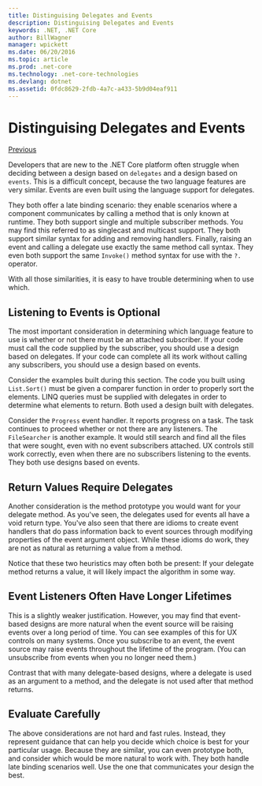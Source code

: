 ```yaml
---
title: Distinguising Delegates and Events
description: Distinguising Delegates and Events
keywords: .NET, .NET Core
author: BillWagner
manager: wpickett
ms.date: 06/20/2016
ms.topic: article
ms.prod: .net-core
ms.technology: .net-core-technologies
ms.devlang: dotnet
ms.assetid: 0fdc8629-2fdb-4a7c-a433-5b9d04eaf911
---
```


# Distinguising Delegates and Events

[Previous](modern-events.md)

Developers that are new to the .NET Core platform often struggle
when deciding between a design based on `delegates` and a design
based on `events`. This is a difficult concept, because the two
language features are very similar. Events are even built using
the language support for delegates. 

They both offer a late binding scenario: they enable scenarios
where a component communicates by calling a method that is only
known at runtime. They both support single and multiple subscriber
methods. You may find this referred to as singlecast and multicast
support. They both support similar syntax for adding and removing
handlers. Finally, raising an event and calling a delegate use exactly the same method call syntax. They even both support the same `Invoke()`
method syntax for use with the `?.` operator.

With all those similarities, it is easy to have trouble determining when
to use which.

## Listening to Events is Optional

The most important consideration in determining which language feature
to use is whether or not there must be an attached subscriber. If your
code must call the code supplied by the subscriber, you should
use a design based on delegates. If your code can complete all its
work without calling any subscribers, you should use a
design based on events. 

Consider the examples built during this section. The code you built
using `List.Sort()` must be given a comparer function in order to
properly sort the elements. LINQ queries must be supplied with delegates
in order to determine what elements to return. Both used a design built
with delegates.

Consider the `Progress` event handler. It reports progress on a task.
The task continues to proceed whether or not there are any listeners.
The `FileSearcher` is another example. It would still search and find
all the files that were sought, even with no event subscribers attached.
UX controls still work correctly, even when there are no subscribers
listening to the events. They both use designs based on events.

## Return Values Require Delegates

Another consideration is the method prototype you would want for your
delegate method. As you've seen, the delegates used for events all
have a void return type. You've also seen that there are idioms to
create event handlers that do pass information back to event sources
through modifying properties of the event argument object. While these
idioms do work, they are not as natural as returning a value from a
method.

Notice that these two heuristics may often both be present: If your
delegate method returns a value, it will likely impact the algorithm
in some way.

## Event Listeners Often Have Longer Lifetimes 

This is a slightly weaker justification. However, you may find that
event-based designs are more natural when the event source will be
raising events over a long period of time. You can see examples of
this for UX controls on many systems. Once you subscribe to an event,
the event source may raise events throughout the lifetime of the program.
(You can unsubscribe from events when you no longer need them.)

Contrast that with many delegate-based designs, where a delegate is
used as an argument to a method, and the delegate is not used after that
method returns.

## Evaluate Carefully

The above considerations are not hard and fast rules. Instead, they
represent guidance that can help you decide which choice is best for
your particular usage. Because they are similar, you can even
prototype both, and consider which would be more natural to work
with. They both handle late binding scenarios well. Use the one
that communicates your design the best.
